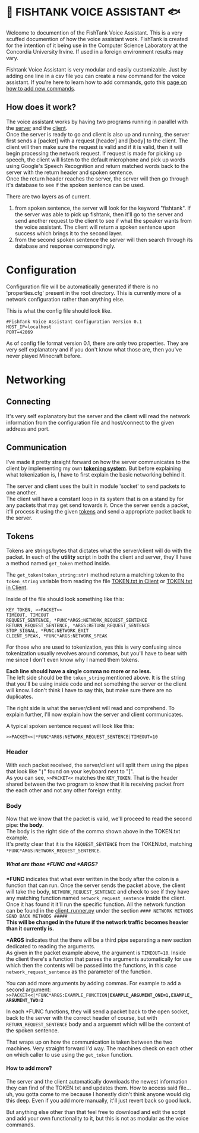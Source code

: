 
# 🐠 FISHTANK VOICE ASSISTANT 🐟
Welcome to documention of the FishTank Voice Assistant. This is a very scuffed documention
of how the voice assistant work.
FishTank is created for the intention of it being use in the Computer Science Laboratory at the Concordia University Irvine. If used in a foreign environment results may vary.

Fishtank Voice Assistant is very modular and easily customizable. Just by adding one line in a csv file you can create a new command for the voice assistant.
If you're here to learn how to add commands, goto this 
[page on how to add new commands](./alpha-master/Server#adding-new-commands). 


## How does it work?
The voice assistant works by having two programs running in parallel with the 
[server](./alpha-master/Server/)
and the 
[client](./alpha-master/Client/).  
Once the server is ready to go and client is also up and running, the server first sends a 
[packet]
with a 
request 
[header]
and
[body]
to the client.
The client will then make sure the request is valid and if it is valid, then it will begin processing the network request. If request is made for picking up speech, the client will listen to the default microphone and pick up words using Google's Speech Recognition and return matched words back to the server with the return header and spoken sentence.  
Once the return header reaches the server, the server will then go through it's database to see if the spoken sentence can be used.  

There are two layers as of current.  
1. from spoken sentence, the server will look for the keyword "fishtank". If the server was able to pick up fishtank, then it'll go to the server and send another request to the client to see if what the speaker wants from the voice assistant. The client will return a spoken sentence upon success which brings it to the second layer.  
2. from the second spoken sentence the server will then search through its database and response correspondingly. 



# Configuration
Configuration file will be automatically generated if there is no 'properties.cfg' present
in the root directory. This is currently more of a network configuration rather than anything else.

This is what the config file should look like.
```
#FishTank Voice Assistant Configuration Version 0.1
HOST_IP=localhost
PORT=42069
```
As of config file format version 0.1, there are only two properties. They are very self
explanatory and if you don't know what those are, then you've never played Minecraft before.
 

# Networking
## Connecting
It's very self explanatory but the server and the client will read the network information from the configuration file and host/connect to the given address and port.

## Communication
I've made it pretty straight forward on how the server communicates to the client by implementing my own [**tokening system**](.#tokens). But before explaining what tokenization is, I have to first explain the basic networking behind it. 

The server and client uses the built in module 'socket' to send packets to one another.  
The client will have a constant loop in its system that is on a stand by for any packets that may get send towards it. Once the server sends a packet, it'll process it using the given [tokens](.#tokens) and send a appropriate packet back to the server.

## Tokens
Tokens are strings/bytes that dictates what the server/client will do with the packet. In each of the **utility** script in both the client and server, they'll have a method named ```get_token``` method inside. 

The ```get_token(token_string:str)``` method return a matching token to the ```token_string``` variable from reading the file [TOKEN.txt in Client](./alpha-master/Client/Resources/TOKEN.txt) or [TOKEN.txt in Client](./alpha-master/Server/Resources/TOKEN.txt).  

Inside of the file should look something like this:
```
KEY_TOKEN, >>PACKET<<
TIMEOUT, TIMEOUT
REQUEST_SENTENCE, *FUNC*ARGS:NETWORK_REQUEST_SENTENCE
RETURN_REQUEST_SENTENCE, *ARGS:RETURN_REQUEST_SENTENCE
STOP_SIGNAL, *FUNC:NETWORK_EXIT
CLIENT_SPEAK, *FUNC*ARGS:NETWORK_SPEAK
```
For those who are used to tokenization, yes this is very confusing since tokenization usually revolves around commas, but you'll have to bear with me since I don't even know why I named them tokens.

**Each line should have a single comma no more or no less.**  
The left side should be the ```token_string``` mentioned above. It is the string that you'll be using inside code and not something the server or the client will know. I don't think I have to say this, but make sure there are no duplicates.

The right side is what the server/client will read and comprehend. To explain further, I'll now explain how the server and client communicates.

A typical spoken sentence request will look like this:  
```
>>PACKET<<|*FUNC*ARGS:NETWORK_REQUEST_SENTENCE|TIMEOUT=10
```
### Header
With each packet received, the server/client will split them using the pipes that look like "**```|```**" found on your keyboard next to "]".  
As you can see, ```>>PACKET<<``` matches the ```KEY_TOKEN```. That is the header shared between the two program to know that it is receiving packet from the each other and not any other foreign entity.

### Body
Now that we know that the packet is valid, we'll proceed to read the second pipe: **the body**.  
The body is the right side of the comma shown above in the TOKEN.txt example.  
It's pretty clear that it is the ```REQUEST_SENTENCE``` from the TOKEN.txt, matching ```*FUNC*ARGS:NETWORK_REQUEST_SENTENCE```.
##### What are those **\*FUNC** and **\*ARGS**?
**\*FUNC** indicates that what ever written in the body after the colon is a function that can run. Once the server sends the packet above, the client will take the body, ```NETWORK_REQUEST_SENTENCE``` and check to see if they have any matching function named ```network_request_sentence``` inside the client. Once it has found it it'll run the specific function. All the network function can be found in the [client_runner.py](./alpha-master/Client/client_runner.py) under the section ```#### NETWORK METHODS SEND BACK METHODS #####```  
**This will be changed in the future if the network traffic becomes heavier than it currently is.**  

**\*ARGS** indicates that the there will be a third pipe separating a new section dedicated to reading the arguments.  
As given in the packet example above, the argument is ```TIMEOUT=10```. Inside the client there's a function that parses the arguments automatically for use which then the contents will be passed into the functions, in this case ```network_request_sentence``` as the parameter of the function. 

You can add more arguments by adding commas. For example to add a second argument:
```>>PACKET<<|*FUNC*ARGS:EXAMPLE_FUNCTION|```**```EXAMPLE_ARGUMENT_ONE=1,EXAMPLE_ARGUMENT_TWO=2```**

In each *FUNC functions, they will send a packet back to the open socket, back to the server with the correct header of course, but with ```RETURN_REQUEST_SENTENCE``` body and a arguemnt which will be the content of the spoken sentence.

That wraps up on how the communication is taken between the two machines. Very straight forward I'd way. The machines check on each other on which caller to use using the ```get_token``` function.

#### How to add more?
The server and the client automatically downloads the newest information they can find of the TOKEN.txt and updates them. How to access said file... uh, you gotta come to me because I honestly didn't think anyone would dig this deep. Even if you add more manually, it'll just revert back so good luck.

But anything else other than that feel free to download and edit the script and add your own functionality to it, but this is not as modular as the voice commands.





